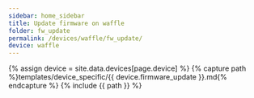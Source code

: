 ```yaml
---
sidebar: home_sidebar
title: Update firmware on waffle
folder: fw_update
permalink: /devices/waffle/fw_update/
device: waffle
---
```

{% assign device = site.data.devices[page.device] %}
{% capture path %}templates/device_specific/{{ device.firmware_update }}.md{% endcapture %}
{% include {{ path }} %}
